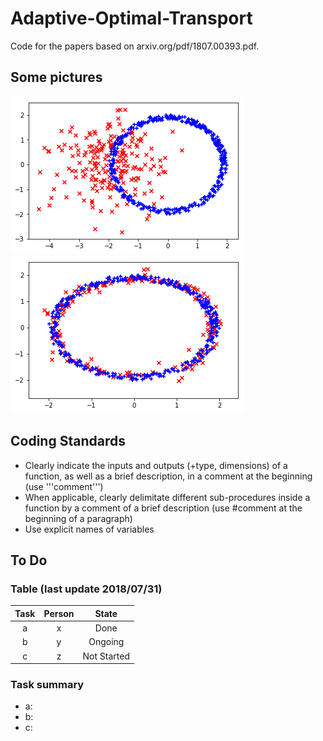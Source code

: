 # Adaptive-Optimal-Transport
Code for the papers based on arxiv.org/pdf/1807.00393.pdf.

## Some pictures
![Gaussian to ring](/pictures/ex2start.png "Initial configuration")![Alt text](/pictures/ex2end.png "Final configuration")

## Coding Standards
* Clearly indicate the inputs and outputs (+type, dimensions) of a function, as well as a brief description, in a comment at the beginning (use '''comment''')
* When applicable, clearly delimitate different sub-procedures inside a function by a comment of a brief description (use #comment at the beginning of a paragraph)
* Use explicit names of variables

## To Do 

### Table (last update 2018/07/31)

| Task | Person |     State    |
|:----:|:------:|:------------:|
|   a  |    x   |     Done     |
|   b  |    y   |   Ongoing    |
|   c  |    z   |  Not Started |

### Task summary
* a:
* b:
* c:
